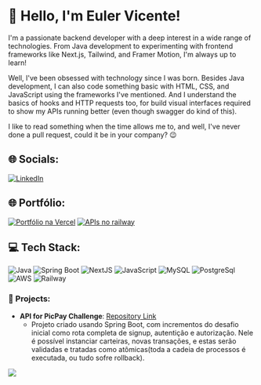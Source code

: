 
# 👋 Hello, I'm Euler Vicente!
I'm a passionate backend developer with a deep interest in a wide range of technologies. From Java development to experimenting with frontend frameworks like Next.js, Tailwind, and Framer Motion, I'm always up  to learn!

Well, I've been obsessed with technology since I was born. Besides Java development, I can also code something basic with HTML, CSS, and JavaScript using the frameworks I've mentioned. And I understand the basics of hooks and HTTP requests too, for build visual interfaces required to show my APIs running better (even though swagger do kind of this).

I like to read something when the time allows me to, and well, I've never done a pull request, could it be in your company? 😉

## 🌐 Socials:
[![LinkedIn](https://img.shields.io/badge/LinkedIn-0077B5?style=for-the-badge&logo=linkedin&logoColor=white)](https://www.linkedin.com/in/vicenteeuler/)

## 🌐 Portfólio:
[![Portfólio na Vercel](https://img.shields.io/badge/Vercel-000000?style=for-the-badge&logo=vercel&logoColor=white)](https://www.google.com/portfolio)
[![APIs no railway](https://img.shields.io/badge/Railway-131415?style=for-the-badge&logo=railway&logoColor=white)](https://www.google.com/portfolio)

## 💻 Tech Stack:

![Java](https://img.shields.io/badge/java-%23ED8B00.svg?style=for-the-badge&logo=java&logoColor=white) 
![Spring Boot](https://img.shields.io/badge/Spring%20Boot-6DB33F?style=for-the-badge&logo=spring-boot&logoColor=white)
![NextJS](https://img.shields.io/badge/next%20js-000000?style=for-the-badge&logo=nextdotjs&logoColor=white)
![JavaScript](https://img.shields.io/badge/javascript-%23323330.svg?style=for-the-badge&logo=javascript&logoColor=%23F7DF1E)
![MySQL](https://img.shields.io/badge/mysql-%2300f.svg?style=for-the-badge&logo=mysql&logoColor=white) 
![PostgreSql](https://img.shields.io/badge/PostgreSQL-316192?style=for-the-badge&logo=postgresql&logoColor=white)
![AWS](https://img.shields.io/badge/AWS-%23FF9900.svg?style=for-the-badge&logo=amazon-aws&logoColor=white)
![Railway](https://img.shields.io/badge/Railway-131415?style=for-the-badge&logo=railway&logoColor=white)

### 🚀 Projects:
- **API for PicPay Challenge**: [Repository Link](https://github.com/eulerv/api-desafio-picpay)
  - Projeto criado usando Spring Boot, com incrementos do desafio inicial como rota completa de signup, autentição e autorização. Nele é possível instanciar carteiras, novas transações, e estas serão validadas e tratadas como atômicas(toda a cadeia de processos é executada, ou tudo sofre rollback). 

[![](https://visitcount.itsvg.in/api?id=@codewithmuhilan&icon=3&color=1)](https://visitcount.itsvg.in)
